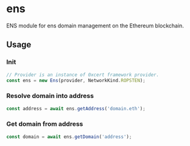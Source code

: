 # ens
ENS module for ens domain management on the Ethereum blockchain.

## Usage

### Init

```ts
// Provider is an instance of 0xcert framework provider.
const ens = new Ens(provider, NetworkKind.ROPSTEN);
```

### Resolve domain into address

```ts
const address = await ens.getAddress('domain.eth');
```

### Get domain from address

```ts
const domain = await ens.getDomain('address');
```
